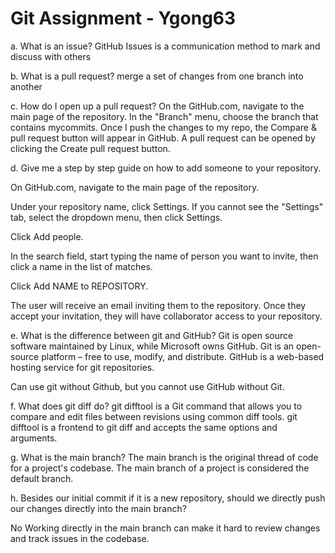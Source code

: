 # Git Assignment - Ygong63
a. What is an issue?
GitHub Issues is a communication method to mark and discuss with others

b. What is a pull request?
merge a set of changes from one branch into another

c. How do I open up a pull request?
On the GitHub.com, navigate to the main page of the repository. In the "Branch" menu, choose the branch that contains mycommits. Once I push the changes to my repo, the Compare & pull request button will appear in GitHub. A pull request can be opened by clicking the Create pull request button.

d. Give me a step by step guide on how to add someone to your repository.

On GitHub.com, navigate to the main page of the repository.

Under your repository name, click  Settings. If you cannot see the "Settings" tab, select the  dropdown menu, then click Settings.

Click Add people.

In the search field, start typing the name of person you want to invite, then click a name in the list of matches.

Click Add NAME to REPOSITORY.

The user will receive an email inviting them to the repository. Once they accept your invitation, they will have collaborator access to your repository.

e. What is the difference between git and GitHub?
Git is open source software maintained by Linux, while Microsoft owns GitHub. Git is an open-source platform – free to use, modify, and distribute. GitHub is a web-based hosting service for git repositories.

Can use git without Github, but you cannot use GitHub without Git.

f. What does git diff do?
git difftool is a Git command that allows you to compare and edit files between revisions using common diff tools. git difftool is a frontend to git diff and accepts the same options and arguments.

g. What is the main branch?
The main branch is the original thread of code for a project's codebase. The main branch of a project is considered the default branch. 

h. Besides our initial commit if it is a new repository, should we directly push our changes directly into the main branch?

No 
Working directly in the main branch can make it hard to review changes and track issues in the codebase.
